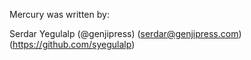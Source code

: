 Mercury was written by:

Serdar Yegulalp (@genjipress) (serdar@genjipress.com) (https://github.com/syegulalp)
